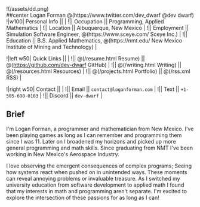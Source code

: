 <div class="center"> !(/assets/dd.png) </div>
##center Logan Forman @(https://www.twitter.com/dev_dwarf @dev dwarf)
!|w100| Personal Info || |
!|| Occupation || Programming, Applied Mathematics |
!|| Location || Albuquerque, New Mexico |
!|| Employment || Simulation Software Engineer, <wbr> @(https://www.sceye.com/ Sceye Inc.) |
!|| Education || B.S. Applied Mathematics, <wbr> @(https://nmt.edu/ New Mexico Institute of Mining and Technology) | 
<div class="space-after"></div>

!|left w50| Quick Links || |
!|| @(/resume.html Resume) || @(https://github.com/dev-dwarf GitHub) |
!|| @(/writing.html Writing) || @(/resources.html Resources) |
!|| @(/projects.html Portfolio) || @(/rss.xml RSS) |

!|right w50| Contact || |
!|| Email || `contact@loganforman.com` |
!|| Text || `+1-505-690-0103` |
!|| Discord || `dev-dwarf` | 
<div class="space-after"></div>

## Brief

I'm Logan Forman, a programmer and mathematician from New Mexico. I've been playing games as long as I can remember and programming them since I was 11. 
Later on I broadened my horizons and picked up more general programming and math skills. Since graduating from NMT I've been working in New Mexico's Aerospace Industry. 

I love observing the emergent consequences of complex programs; Seeing how systems react when pushed on in unintended ways. 
These moments can reveal annoying problems or invaluable treasure. 
As I switched my university education from software development to applied math I found that my interests in math and programming aren't separate. 
I'm excited to explore the intersection of these passions for as long as I can!
